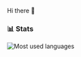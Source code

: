 Hi there 👋  
  
### 📊 Stats 

![Most used languages](https://github-readme-stats.vercel.app/api/top-langs/?username=marc-jb&layout=compact&langs_count=6&theme=dark)
